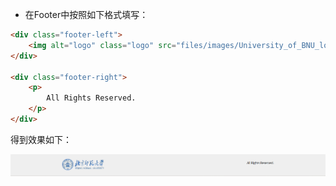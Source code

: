 - 在Footer中按照如下格式填写：

```html
<div class="footer-left">
    <img alt="logo" class="logo" src="files/images/University_of_BNU_logo.png" />
</div>

<div class="footer-right">
    <p>
        All Rights Reserved.
    </p>
</div>
```

得到效果如下：

![myfooter.png](https://github.com/BunE204-2022/concerto/blob/main/Template/%E6%95%88%E6%9E%9C%E5%9B%BE/myfooter.png)
